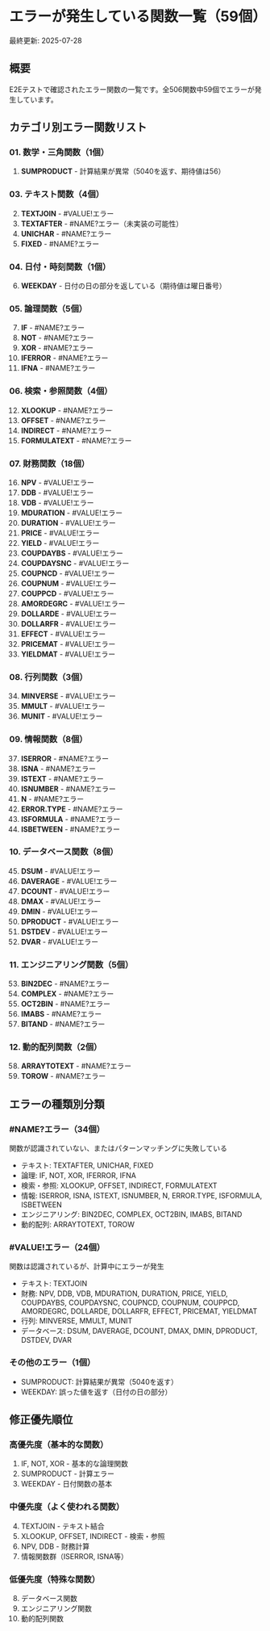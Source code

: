# エラーが発生している関数一覧（59個）

最終更新: 2025-07-28

## 概要
E2Eテストで確認されたエラー関数の一覧です。全506関数中59個でエラーが発生しています。

## カテゴリ別エラー関数リスト

### 01. 数学・三角関数（1個）
1. **SUMPRODUCT** - 計算結果が異常（5040を返す、期待値は56）

### 03. テキスト関数（4個）
2. **TEXTJOIN** - #VALUE!エラー
3. **TEXTAFTER** - #NAME?エラー（未実装の可能性）
4. **UNICHAR** - #NAME?エラー
5. **FIXED** - #NAME?エラー

### 04. 日付・時刻関数（1個）
6. **WEEKDAY** - 日付の日の部分を返している（期待値は曜日番号）

### 05. 論理関数（5個）
7. **IF** - #NAME?エラー
8. **NOT** - #NAME?エラー
9. **XOR** - #NAME?エラー
10. **IFERROR** - #NAME?エラー
11. **IFNA** - #NAME?エラー

### 06. 検索・参照関数（4個）
12. **XLOOKUP** - #NAME?エラー
13. **OFFSET** - #NAME?エラー
14. **INDIRECT** - #NAME?エラー
15. **FORMULATEXT** - #NAME?エラー

### 07. 財務関数（18個）
16. **NPV** - #VALUE!エラー
17. **DDB** - #VALUE!エラー
18. **VDB** - #VALUE!エラー
19. **MDURATION** - #VALUE!エラー
20. **DURATION** - #VALUE!エラー
21. **PRICE** - #VALUE!エラー
22. **YIELD** - #VALUE!エラー
23. **COUPDAYBS** - #VALUE!エラー
24. **COUPDAYSNC** - #VALUE!エラー
25. **COUPNCD** - #VALUE!エラー
26. **COUPNUM** - #VALUE!エラー
27. **COUPPCD** - #VALUE!エラー
28. **AMORDEGRC** - #VALUE!エラー
29. **DOLLARDE** - #VALUE!エラー
30. **DOLLARFR** - #VALUE!エラー
31. **EFFECT** - #VALUE!エラー
32. **PRICEMAT** - #VALUE!エラー
33. **YIELDMAT** - #VALUE!エラー

### 08. 行列関数（3個）
34. **MINVERSE** - #VALUE!エラー
35. **MMULT** - #VALUE!エラー
36. **MUNIT** - #VALUE!エラー

### 09. 情報関数（8個）
37. **ISERROR** - #NAME?エラー
38. **ISNA** - #NAME?エラー
39. **ISTEXT** - #NAME?エラー
40. **ISNUMBER** - #NAME?エラー
41. **N** - #NAME?エラー
42. **ERROR.TYPE** - #NAME?エラー
43. **ISFORMULA** - #NAME?エラー
44. **ISBETWEEN** - #NAME?エラー

### 10. データベース関数（8個）
45. **DSUM** - #VALUE!エラー
46. **DAVERAGE** - #VALUE!エラー
47. **DCOUNT** - #VALUE!エラー
48. **DMAX** - #VALUE!エラー
49. **DMIN** - #VALUE!エラー
50. **DPRODUCT** - #VALUE!エラー
51. **DSTDEV** - #VALUE!エラー
52. **DVAR** - #VALUE!エラー

### 11. エンジニアリング関数（5個）
53. **BIN2DEC** - #NAME?エラー
54. **COMPLEX** - #NAME?エラー
55. **OCT2BIN** - #NAME?エラー
56. **IMABS** - #NAME?エラー
57. **BITAND** - #NAME?エラー

### 12. 動的配列関数（2個）
58. **ARRAYTOTEXT** - #NAME?エラー
59. **TOROW** - #NAME?エラー

## エラーの種類別分類

### #NAME?エラー（34個）
関数が認識されていない、またはパターンマッチングに失敗している
- テキスト: TEXTAFTER, UNICHAR, FIXED
- 論理: IF, NOT, XOR, IFERROR, IFNA
- 検索・参照: XLOOKUP, OFFSET, INDIRECT, FORMULATEXT
- 情報: ISERROR, ISNA, ISTEXT, ISNUMBER, N, ERROR.TYPE, ISFORMULA, ISBETWEEN
- エンジニアリング: BIN2DEC, COMPLEX, OCT2BIN, IMABS, BITAND
- 動的配列: ARRAYTOTEXT, TOROW

### #VALUE!エラー（24個）
関数は認識されているが、計算中にエラーが発生
- テキスト: TEXTJOIN
- 財務: NPV, DDB, VDB, MDURATION, DURATION, PRICE, YIELD, COUPDAYBS, COUPDAYSNC, COUPNCD, COUPNUM, COUPPCD, AMORDEGRC, DOLLARDE, DOLLARFR, EFFECT, PRICEMAT, YIELDMAT
- 行列: MINVERSE, MMULT, MUNIT
- データベース: DSUM, DAVERAGE, DCOUNT, DMAX, DMIN, DPRODUCT, DSTDEV, DVAR

### その他のエラー（1個）
- SUMPRODUCT: 計算結果が異常（5040を返す）
- WEEKDAY: 誤った値を返す（日付の日の部分）

## 修正優先順位

### 高優先度（基本的な関数）
1. IF, NOT, XOR - 基本的な論理関数
2. SUMPRODUCT - 計算エラー
3. WEEKDAY - 日付関数の基本

### 中優先度（よく使われる関数）
4. TEXTJOIN - テキスト結合
5. XLOOKUP, OFFSET, INDIRECT - 検索・参照
6. NPV, DDB - 財務計算
7. 情報関数群（ISERROR, ISNA等）

### 低優先度（特殊な関数）
8. データベース関数
9. エンジニアリング関数
10. 動的配列関数